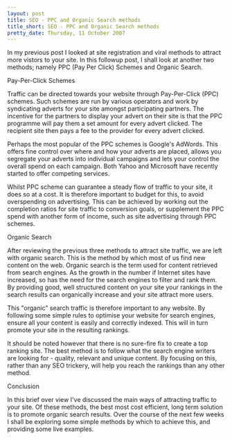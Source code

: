 ```yaml
---
layout: post
title: SEO - PPC and Organic Search methods
title_short: SEO - PPC and Organic Search methods
pretty_date: Thursday, 11 October 2007
---
```

In my previous post I looked at site registration and viral methods to attract more vistors to your site.  In this followup post, I shall look at another two methods; namely PPC (Pay Per Click) Schemes and Organic Search.

Pay-Per-Click Schemes
 
Traffic can be directed towards your website through Pay-Per-Click (PPC) schemes.  Such schemes are run by various operators and work by syndicating adverts for your site amongst participating partners.  The incentive for the partners to display your advert on their site is that the PPC programme will pay them a set amount for every advert clicked.  The recipient site then pays a fee to the provider for every advert clicked.
 
Perhaps the most popular of the PPC schemes is Google's AdWords.  This offers fine control over where and how your adverts are placed, allows you segregate your adverts into individual campaigns and lets your control the overall spend on each campaign.  Both Yahoo and Microsoft have recently started to offer competing services.
 
Whilst PPC scheme can guarantee a steady flow of traffic to your site, it does so at a cost.  It is therefore important to budget for this, to avoid overspending on advertising.  This can be achieved by working out the completion ratios for site traffic to conversion goals, or supplement the PPC spend with another form of income, such as site advertising through PPC schemes.
 
Organic Search
 
After reviewing the previous three methods to attract site traffic, we are left with organic search.  This is the method by which most of us find new content on the web.  Organic search is the term used for content retrieved from search engines.  As the growth in the number if Internet sites have increased, so has the need for the search engines to filter and rank them.  By providing good, well structured content on your site your rankings in the search results can organically increase and your site attract more users.
 
This "organic" search traffic is therefore important to any website.  By following some simple rules to optimise your website for search engines, ensure all your content is easily and correctly indexed.  This will in turn promote your site in the resulting rankings.
 
It should be noted however that there is no sure-fire fix to create a top ranking site.  The best method is to follow what the search engine writers are looking for - quality, relevant and unique content.  By focusing on this, rather than any SEO trickery, will help you reach the rankings than any other method.
 
Conclusion
 
In this brief over view I've discussed the main ways of attracting traffic to your site.  Of these methods, the best most cost efficient, long term solution is to promote organic search results.  Over the course of the next few weeks I shall be exploring some simple methods by which to achieve this, and providing some live examples.